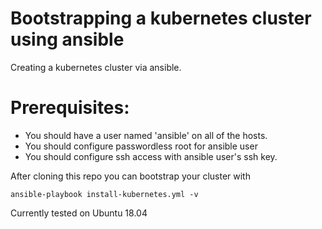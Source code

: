 # Bootstrapping a kubernetes cluster using ansible
 
 Creating a kubernetes cluster via ansible.
 
# Prerequisites:
* You should have a user named 'ansible' on all of the hosts.
* You should configure passwordless root for ansible user
* You should configure ssh access with ansible user's ssh key.

After cloning this repo you can bootstrap your cluster with
```
ansible-playbook install-kubernetes.yml -v
```
Currently tested on Ubuntu 18.04
